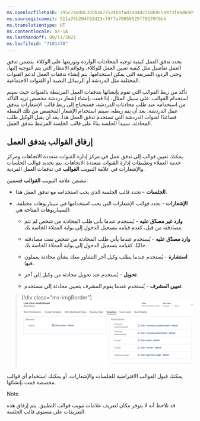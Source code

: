 ```yaml
---
ms.openlocfilehash: 795c740ddc3dcb3a775248bfad3a04d2260b9c5a973fe6d6905e8637c819eec8
ms.sourcegitcommit: 511a76b204f93d23cf9f7a70059525f79170f6bb
ms.translationtype: HT
ms.contentlocale: ar-SA
ms.lasthandoff: 08/11/2021
ms.locfileid: "7101478"
---
```

يحدد تدفق العمل كيفية توجيه المحادثات الواردة وتوزيعها على الوكلاء. يتضمن تدفق العمل تفاصيل مثل كيفية تعيين العمل للوكلاء، وقوائم الانتظار التي يتم التوجيه إليها، وحتى الردود السريعة التي يمكن استخدامها. يتم إنشاء تدفقات العمل لدعم القنوات المختلفة مثل الدردشة أو الرسائل النصية أو القنوات الاجتماعية.

تأكد من ربط القوالب التي تقوم بإنشائها بتدفقات العمل المرتبطة بالقنوات حيث سيتم استخدام القوالب.
على سبيل المثال، إذا قمت بإنشاء إشعار دردشة مخصص تريد التأكد من استخدامه عند طلب محادثات الدردشة، فستحتاج إلى ربط قالب الإشعارات بتدفق عمل الدردشة.
بعد أن يتم ربطه، سيتم استخدام الإشعار المخصص من تلك النقطة فصاعدًا لقنوات الدردشة التي تستخدم تدفق العمل هذا. بعد أن يقبل الوكيل طلب المحادثة، ستبدأ الجلسة بناءً على قالب الجلسة المرتبط بتدفق العمل.

## <a name="attach-templates-to-a-workstream"></a>إرفاق القوالب بتدفق العمل

يمكنك تعيين قوالب إلى تدفق عمل في مركز إدارة القنوات متعددة الاتجاهات ومركز خدمة العملاء وتطبيقات إدارة القنوات متعددة الاتجاهات.
يتم تحديد قوالب الجلسات والإشعارات في علامة التبويب **القوالب** في تدفقات العمل الفردية.

تتضمن علامة التبويب **القوالب** قسمين:

- **الجلسات** - تحدد قالب الجلسة الذي يجب استخدامه مع تدفق العمل هذا.  

- **الإشعارات** - تحدد قوالب الإشعارات التي يجب استخدامها في سيناريوهات مختلفة. السيناريوهات المتاحة هي:

  - **وارد غير مصدّق عليه** - يُستخدم عندما يأتي طلب المحادثة من شخص لم تتم مصادقته من قبل، كعدم قيامه بتسجيل الدخول إلى بوابة العملاء الخاصة بك.

  - **وارد مصدّق عليه** - يُستخدم عندما يأتي طلب المحادثة من شخص تمت مصادقته حاليًا، كقيامه بتسجيل الدخول إلى بوابة العملاء الخاصة بك.

  - **استشارة** - يُستخدم عندما يطلب وكيل آخر التشاور معك بشأن محادثة يعملون فيها.

  - **تحويل** - يُستخدم عند تحويل محادثة من وكيل إلى آخر.

  - **تعيين المشرف** - يُستخدم عندما يقوم المشرف بتعيين محادثة إلى مستخدم.

> [!div class="mx-imgBorder"]
> [![لقطة شاشة لعلامة تبويب القوالب في شاشة تدفق عمل الدردشة المباشرة.](../media/7-1-work-stream.png)](../media/7-1-work-stream.png#lightbox)

يمكنك قبول القوالب الافتراضية للجلسات والإشعارات، أو يمكنك استخدام أي قوالب مخصصة قمت بإنشائها.

> [!NOTE]
> قد تلاحظ أنه لا يتوفر مكان لتعريف علامات تبويب قوالب التطبيق. يتم إرفاق هذه التعريفات على مستوى قالب الجلسة.
